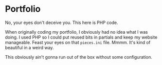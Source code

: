 # Portfolio

No, your eyes don't deceive you. This here is PHP code.

When originally coding my portfolio, I obviously had no idea what I was
doing. I used PHP so I could put reused bits in partials and keep my website manageable.
Feast your eyes on that `pieces.ini` file. Mmmm. It's kind of beautiful in a weird way.

This obviously ain't gonna run out of the box without some configuration.
